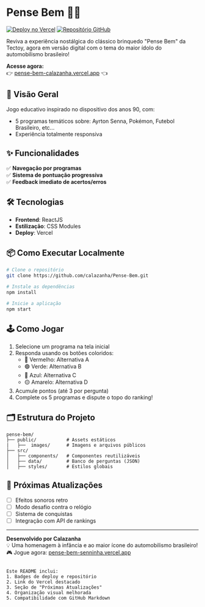 # Pense Bem 🏁🚗

[![Deploy no Vercel](https://img.shields.io/badge/Deploy-Vercel-%23000000?style=for-the-badge&logo=vercel)](https://pense-bem-senninha.vercel.app/)
[![Repositório GitHub](https://img.shields.io/badge/GitHub-Repositório-%23181717?style=for-the-badge&logo=github)](https://github.com/calazanha/pense-bem-senninha)

Reviva a experiência nostálgica do clássico brinquedo "Pense Bem" da Tectoy, agora em versão digital com o tema do maior ídolo do automobilismo brasileiro!

**Acesse agora:**  
👉 [pense-bem-calazanha.vercel.app](https://pense-bem-calazanha.vercel.app/) 👈

## 🎯 Visão Geral
Jogo educativo inspirado no dispositivo dos anos 90, com:
- 5 programas temáticos sobre: Ayrton Senna, Pokémon, Futebol Brasileiro, etc...
- Experiência totalmente responsiva

## ✨ Funcionalidades
✅ **Navegação por programas**  
✅ **Sistema de pontuação progressiva**  
✅ **Feedback imediato de acertos/erros**  

## 🛠 Tecnologias
- **Frontend**: ReactJS
- **Estilização**: CSS Modules
- **Deploy**: Vercel

## 📦 Como Executar Localmente
```bash
# Clone o repositório
git clone https://github.com/calazanha/Pense-Bem.git

# Instale as dependências
npm install

# Inicie a aplicação
npm start
```

## 🕹 Como Jogar
1. Selecione um programa na tela inicial
2. Responda usando os botões coloridos:
   - 🔴 Vermelho: Alternativa A
   - 🟢 Verde: Alternativa B
   - 🔵 Azul: Alternativa C
   - 🟡 Amarelo: Alternativa D
3. Acumule pontos (até 3 por pergunta)
4. Complete os 5 programas e dispute o topo do ranking!

## 🗂 Estrutura do Projeto
```
pense-bem/
├── public/           # Assets estáticos
|   ├──  images/      # Imagens e arquivos públicos
├── src/
│   ├── components/   # Componentes reutilizáveis
│   ├── data/         # Banco de perguntas (JSON)
│   ├── styles/       # Estilos globais
```

## 📌 Próximas Atualizações
- [ ] Efeitos sonoros retro
- [ ] Modo desafio contra o relógio
- [ ] Sistema de conquistas
- [ ] Integração com API de rankings

---

**Desenvolvido por Calazanha**  
💡 Uma homenagem à infância e ao maior ícone do automobilismo brasileiro!  
🎮 Jogue agora: [pense-bem-senninha.vercel.app](https://pense-bem-calazanha.vercel.app/)
``` 

Este README inclui:
1. Badges de deploy e repositório
2. Link do Vercel destacado
3. Seção de "Próximas Atualizações"
4. Organização visual melhorada
5. Compatibilidade com GitHub Markdown
